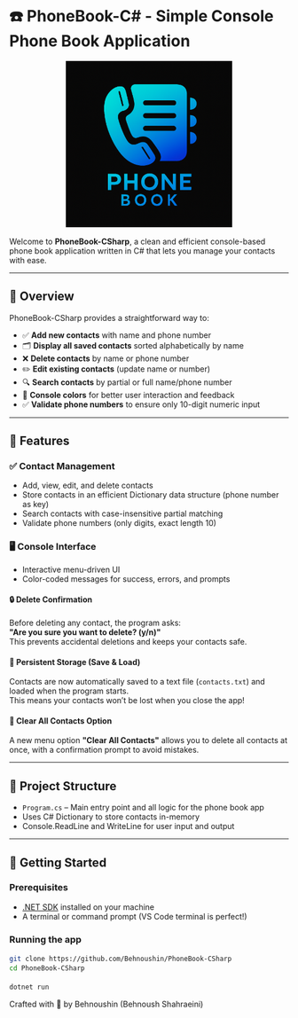 # ☎️ PhoneBook-C# - Simple Console Phone Book Application

<p align="center">
  <img src="image/PhoneBook.png" alt="PhoneBook Logo" width="300"/>
</p>

Welcome to **PhoneBook-CSharp**, a clean and efficient console-based phone book application written in C# that lets you manage your contacts with ease.

---

## 🧩 Overview

PhoneBook-CSharp provides a straightforward way to:

* ✅ **Add new contacts** with name and phone number  
* 🗂️ **Display all saved contacts** sorted alphabetically by name  
* ❌ **Delete contacts** by name or phone number  
* ✏️ **Edit existing contacts** (update name or number)  
* 🔍 **Search contacts** by partial or full name/phone number  
* 🎨 **Console colors** for better user interaction and feedback  
* ✅ **Validate phone numbers** to ensure only 10-digit numeric input 

---

## 🔧 Features

### ✅ Contact Management

* Add, view, edit, and delete contacts  
* Store contacts in an efficient Dictionary data structure (phone number as key)  
* Search contacts with case-insensitive partial matching  
* Validate phone numbers (only digits, exact length 10)  

### 🖥️ Console Interface

* Interactive menu-driven UI  
* Color-coded messages for success, errors, and prompts  

#### 🔒 Delete Confirmation  
Before deleting any contact, the program asks:  
**"Are you sure you want to delete? (y/n)"**  
This prevents accidental deletions and keeps your contacts safe.

#### 💾 Persistent Storage (Save & Load)  
Contacts are now automatically saved to a text file (`contacts.txt`) and loaded when the program starts.  
This means your contacts won’t be lost when you close the app!

#### 🧹 Clear All Contacts Option  
A new menu option **"Clear All Contacts"** allows you to delete all contacts at once, with a confirmation prompt to avoid mistakes.

---

## 📁 Project Structure

* `Program.cs` – Main entry point and all logic for the phone book app  
* Uses C# Dictionary to store contacts in-memory  
* Console.ReadLine and WriteLine for user input and output  

---

## 🚀 Getting Started

### Prerequisites

* [.NET SDK](https://dotnet.microsoft.com/download) installed on your machine  
* A terminal or command prompt (VS Code terminal is perfect!)  

### Running the app

```bash
git clone https://github.com/Behnoushin/PhoneBook-CSharp
cd PhoneBook-CSharp

dotnet run
```

Crafted with 🩷 by Behnoushin (Behnoush Shahraeini)